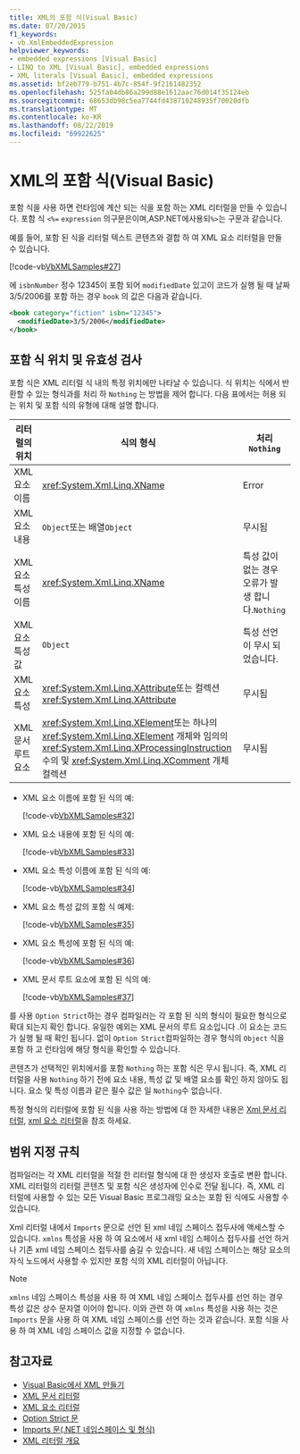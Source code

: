 ```yaml
---
title: XML의 포함 식(Visual Basic)
ms.date: 07/20/2015
f1_keywords:
- vb.XmlEmbeddedExpression
helpviewer_keywords:
- embedded expressions [Visual Basic]
- LINQ to XML [Visual Basic], embedded expressions
- XML literals [Visual Basic], embedded expressions
ms.assetid: bf2eb779-b751-4b7c-854f-9f2161482352
ms.openlocfilehash: 525fa04db86a299d88e1612aac76d014f35124eb
ms.sourcegitcommit: 68653db98c5ea7744fd438710248935f70020dfb
ms.translationtype: MT
ms.contentlocale: ko-KR
ms.lasthandoff: 08/22/2019
ms.locfileid: "69922625"
---
```

# <a name="embedded-expressions-in-xml-visual-basic"></a>XML의 포함 식(Visual Basic)
포함 식을 사용 하면 런타임에 계산 되는 식을 포함 하는 XML 리터럴을 만들 수 있습니다. 포함 식 `<%=` `expression` 의구문은이며,ASP.NET에사용되`%>`는 구문과 같습니다.  
  
 예를 들어, 포함 된 식을 리터럴 텍스트 콘텐츠와 결합 하 여 XML 요소 리터럴을 만들 수 있습니다.  
  
 [!code-vb[VbXMLSamples#27](~/samples/snippets/visualbasic/VS_Snippets_VBCSharp/VbXMLSamples/VB/XMLSamples13.vb#27)]  
  
 에 `isbnNumber` 정수 12345이 포함 되어 `modifiedDate` 있고이 코드가 실행 될 때 날짜 3/5/2006를 포함 하는 경우 `book` 의 값은 다음과 같습니다.  
  
```xml  
<book category="fiction" isbn="12345">  
  <modifiedDate>3/5/2006</modifiedDate>  
</book>  
```  
  
## <a name="embedded-expression-location-and-validation"></a>포함 식 위치 및 유효성 검사  
 포함 식은 XML 리터럴 식 내의 특정 위치에만 나타날 수 있습니다. 식 위치는 식에서 반환할 수 있는 형식과를 처리 하 `Nothing` 는 방법을 제어 합니다. 다음 표에서는 허용 되는 위치 및 포함 식의 유형에 대해 설명 합니다.  
  
|리터럴의 위치|식의 형식|처리`Nothing`|  
|---|---|---|  
|XML 요소 이름|<xref:System.Xml.Linq.XName>|Error|  
|XML 요소 내용|`Object`또는 배열`Object`|무시됨|  
|XML 요소 특성 이름|<xref:System.Xml.Linq.XName>|특성 값이 없는 경우 오류가 발생 합니다.`Nothing`|  
|XML 요소 특성 값|`Object`|특성 선언이 무시 되었습니다.|  
|XML 요소 특성|<xref:System.Xml.Linq.XAttribute>또는 컬렉션<xref:System.Xml.Linq.XAttribute>|무시됨|  
|XML 문서 루트 요소|<xref:System.Xml.Linq.XElement>또는 하나의 <xref:System.Xml.Linq.XElement> 개체와 임의의 <xref:System.Xml.Linq.XProcessingInstruction> 수의 및 <xref:System.Xml.Linq.XComment> 개체 컬렉션|무시됨|  
  
- XML 요소 이름에 포함 된 식의 예:  
  
     [!code-vb[VbXMLSamples#32](~/samples/snippets/visualbasic/VS_Snippets_VBCSharp/VbXMLSamples/VB/XMLSamples13.vb#32)]  
  
- XML 요소 내용에 포함 된 식의 예:  
  
     [!code-vb[VbXMLSamples#33](~/samples/snippets/visualbasic/VS_Snippets_VBCSharp/VbXMLSamples/VB/XMLSamples13.vb#33)]  
  
- XML 요소 특성 이름에 포함 된 식의 예:  
  
     [!code-vb[VbXMLSamples#34](~/samples/snippets/visualbasic/VS_Snippets_VBCSharp/VbXMLSamples/VB/XMLSamples13.vb#34)]  
  
- XML 요소 특성 값의 포함 식 예제:  
  
     [!code-vb[VbXMLSamples#35](~/samples/snippets/visualbasic/VS_Snippets_VBCSharp/VbXMLSamples/VB/XMLSamples13.vb#35)]  
  
- XML 요소 특성에 포함 된 식의 예:  
  
     [!code-vb[VbXMLSamples#36](~/samples/snippets/visualbasic/VS_Snippets_VBCSharp/VbXMLSamples/VB/XMLSamples13.vb#36)]  
  
- XML 문서 루트 요소에 포함 된 식의 예:  
  
     [!code-vb[VbXMLSamples#37](~/samples/snippets/visualbasic/VS_Snippets_VBCSharp/VbXMLSamples/VB/XMLSamples13.vb#37)]  
  
 를 사용 `Option Strict`하는 경우 컴파일러는 각 포함 된 식의 형식이 필요한 형식으로 확대 되는지 확인 합니다. 유일한 예외는 XML 문서의 루트 요소입니다 .이 요소는 코드가 실행 될 때 확인 됩니다. 없이 `Option Strict`컴파일하는 경우 형식의 `Object` 식을 포함 하 고 런타임에 해당 형식을 확인할 수 있습니다.  
  
 콘텐츠가 선택적인 위치에서를 포함 `Nothing` 하는 포함 식은 무시 됩니다. 즉, XML 리터럴을 사용 `Nothing` 하기 전에 요소 내용, 특성 값 및 배열 요소를 확인 하지 않아도 됩니다. 요소 및 특성 이름과 같은 필수 값은 일 `Nothing`수 없습니다.  
  
 특정 형식의 리터럴에 포함 된 식을 사용 하는 방법에 대 한 자세한 내용은 [Xml 문서 리터럴](../../../../visual-basic/language-reference/xml-literals/xml-document-literal.md), [xml 요소 리터럴](../../../../visual-basic/language-reference/xml-literals/xml-element-literal.md)을 참조 하세요.  
  
## <a name="scoping-rules"></a>범위 지정 규칙  
 컴파일러는 각 XML 리터럴을 적절 한 리터럴 형식에 대 한 생성자 호출로 변환 합니다. XML 리터럴의 리터럴 콘텐츠 및 포함 식은 생성자에 인수로 전달 됩니다. 즉, XML 리터럴에 사용할 수 있는 모든 Visual Basic 프로그래밍 요소는 포함 된 식에도 사용할 수 있습니다.  
  
 Xml 리터럴 내에서 `Imports` 문으로 선언 된 xml 네임 스페이스 접두사에 액세스할 수 있습니다. `xmlns` 특성을 사용 하 여 요소에서 새 xml 네임 스페이스 접두사를 선언 하거나 기존 xml 네임 스페이스 접두사를 숨길 수 있습니다. 새 네임 스페이스는 해당 요소의 자식 노드에서 사용할 수 있지만 포함 식의 XML 리터럴이 아닙니다.  
  
> [!NOTE]
> `xmlns` 네임 스페이스 특성을 사용 하 여 XML 네임 스페이스 접두사를 선언 하는 경우 특성 값은 상수 문자열 이어야 합니다. 이와 관련 하 여 `xmlns` 특성을 사용 하는 것은 `Imports` 문을 사용 하 여 XML 네임 스페이스를 선언 하는 것과 같습니다. 포함 식을 사용 하 여 XML 네임 스페이스 값을 지정할 수 없습니다.  
  
## <a name="see-also"></a>참고자료

- [Visual Basic에서 XML 만들기](../../../../visual-basic/programming-guide/language-features/xml/creating-xml.md)
- [XML 문서 리터럴](../../../../visual-basic/language-reference/xml-literals/xml-document-literal.md)
- [XML 요소 리터럴](../../../../visual-basic/language-reference/xml-literals/xml-element-literal.md)
- [Option Strict 문](../../../../visual-basic/language-reference/statements/option-strict-statement.md)
- [Imports 문(.NET 네임스페이스 및 형식)](../../../../visual-basic/language-reference/statements/imports-statement-net-namespace-and-type.md)
- [XML 리터럴 개요](../../../../visual-basic/programming-guide/language-features/xml/xml-literals-overview.md)

